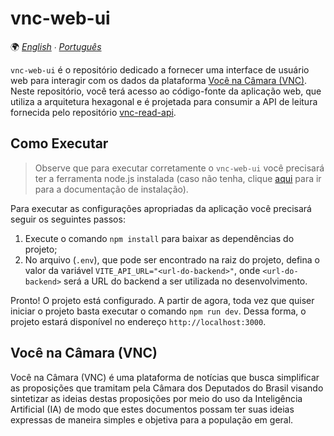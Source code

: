 # vnc-web-ui

🌍 *[English](README.md) ∙ [Português](README_pt.md)*

`vnc-web-ui` é o repositório dedicado a fornecer uma interface de usuário web para interagir com os dados da plataforma
[Você na Câmara (VNC)](#você-na-câmara-vnc). Neste repositório, você terá acesso ao código-fonte da aplicação web, que utiliza
a arquitetura hexagonal e é projetada para consumir a API de leitura fornecida pelo repositório [vnc-read-api](https://github.com/devlucassantos/vnc-read-api).

## Como Executar

> Observe que para executar corretamente o `vnc-web-ui` você precisará ter a ferramenta node.js instalada (caso não tenha, clique [aqui](https://nodejs.org/en/download/) para ir para a documentação de instalação).

Para executar as configurações apropriadas da aplicação você precisará seguir os seguintes passos:

1. Execute o comando `npm install` para baixar as dependências do projeto;
2. No arquivo (`.env`), que pode ser encontrado na raiz do projeto, defina o valor da variável `VITE_API_URL="<url-do-backend>"`, onde `<url-do-backend>` será a URL do backend a ser utilizada no desenvolvimento.

Pronto! O projeto está configurado. A partir de agora, toda vez que quiser iniciar o projeto basta executar o comando `npm run dev`. Dessa forma, o projeto estará disponível no endereço `http://localhost:3000`.

## Você na Câmara (VNC)

Você na Câmara (VNC) é uma plataforma de notícias que busca simplificar as proposições que tramitam pela Câmara dos
Deputados do Brasil visando sintetizar as ideias destas proposições por meio do uso da Inteligência Artificial (IA)
de modo que estes documentos possam ter suas ideias expressas de maneira simples e objetiva para a população em geral.